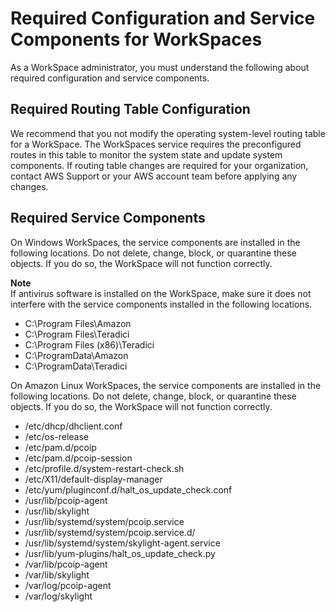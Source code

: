 # Required Configuration and Service Components for WorkSpaces<a name="required-service-components"></a>

As a WorkSpace administrator, you must understand the following about required configuration and service components\. 

## Required Routing Table Configuration<a name="routing-table-configuration"></a>

We recommend that you not modify the operating system\-level routing table for a WorkSpace\. The WorkSpaces service requires the preconfigured routes in this table to monitor the system state and update system components\. If routing table changes are required for your organization, contact AWS Support or your AWS account team before applying any changes\. 

## Required Service Components<a name="required-service-components"></a>

On Windows WorkSpaces, the service components are installed in the following locations\. Do not delete, change, block, or quarantine these objects\. If you do so, the WorkSpace will not function correctly\.

**Note**  
If antivirus software is installed on the WorkSpace, make sure it does not interfere with the service components installed in the following locations\.
+ C:\\Program Files\\Amazon
+ C:\\Program Files\\Teradici
+ C:\\Program Files \(x86\)\\Teradici
+ C:\\ProgramData\\Amazon
+ C:\\ProgramData\\Teradici

On Amazon Linux WorkSpaces, the service components are installed in the following locations\. Do not delete, change, block, or quarantine these objects\. If you do so, the WorkSpace will not function correctly\.
+ /etc/dhcp/dhclient\.conf
+ /etc/os\-release
+ /etc/pam\.d/pcoip
+ /etc/pam\.d/pcoip\-session
+ /etc/profile\.d/system\-restart\-check\.sh
+ /etc/X11/default\-display\-manager
+ /etc/yum/pluginconf\.d/halt\_os\_update\_check\.conf
+ /usr/lib/pcoip\-agent
+ /usr/lib/skylight
+ /usr/lib/systemd/system/pcoip\.service
+ /usr/lib/systemd/system/pcoip\.service\.d/
+ /usr/lib/systemd/system/skylight\-agent\.service
+ /usr/lib/yum\-plugins/halt\_os\_update\_check\.py
+ /var/lib/pcoip\-agent
+ /var/lib/skylight
+ /var/log/pcoip\-agent 
+ /var/log/skylight